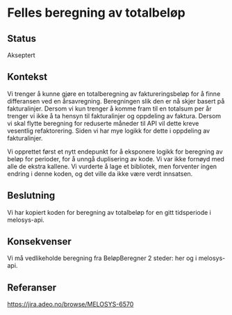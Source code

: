 # Felles beregning av totalbeløp

## Status
Akseptert

## Kontekst
Vi trenger å kunne gjøre en totalberegning av faktureringsbeløp for å finne differansen ved en årsavregning.
Beregningen slik den er nå skjer basert på fakturalinjer.
Dersom vi kun trenger å komme fram til en totalsum per år trenger vi ikke å ta hensyn til fakturalinjer og oppdeling av faktura.
Dersom vi skal flytte beregning for reduserte måneder til API vil dette kreve vesentlig refaktorering. Siden vi har mye logikk for dette i oppdeling av fakturalinjer.

Vi opprettet først et nytt endepunkt for å eksponere logikk for beregning av beløp for perioder, for å unngå duplisering av kode.
Vi var ikke fornøyd med alle de ekstra kallene.
Vi vurderte å lage et bibliotek, men forventer ingen endring i denne koden, og det ville da ikke være verdt innsatsen.

## Beslutning
Vi har kopiert koden for beregning av totalbeløp for en gitt tidsperiode i melosys-api.

## Konsekvenser
Vi må vedlikeholde beregning fra BeløpBeregner 2 steder: her og i melosys-api.

## Referanser
https://jira.adeo.no/browse/MELOSYS-6570
